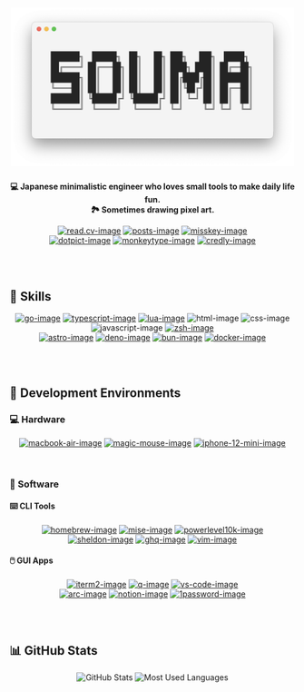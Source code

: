 <h1 align="center">
  <picture>
    <source
      srcset="https://raw.githubusercontent.com/5ouma/5ouma/main/images/header-light.png"
      media="(prefers-color-scheme: light)"
    />
    <source
      srcset="https://raw.githubusercontent.com/5ouma/5ouma/main/images/header-dark.png"
      media="(prefers-color-scheme: dark)"
    />
    <!-- markdownlint-disable MD013 -->
    <img width=500px alt="header" src="https://raw.githubusercontent.com/5ouma/5ouma/main/images/header-light.png" />
  </picture>
</h1>

<div align="center">

**💻 Japanese minimalistic engineer who loves small tools to make daily life fun.**
<br />
**🏞️ Sometimes drawing pixel art.**

</div>

<div align="center">

[![read.cv-image]][read.cv-link]
[![posts-image]][posts-link]
[![misskey-image]][misskey-link]
<br />
[![dotpict-image]][dotpict-link]
[![monkeytype-image]][monkeytype-link]
[![credly-image]][credly-link]

</div>

[read.cv-image]: https://img.shields.io/badge/Read.cv-5ouma-282828?labelColor=111111&logo=readdotcv&logoColor=white&style=for-the-badge
[read.cv-link]: https://5ouma.read.cv
[posts-image]: https://img.shields.io/badge/Posts-5ouma-282828?labelColor=111111&logo=readdotcv&logoColor=white&style=for-the-badge
[posts-link]: https://posts.cv/5ouma
[misskey-image]: https://img.shields.io/badge/Misskey-@5ouma@misskey.5ouma.me-C9FB03?labelColor=a1ca03&logo=misskey&logoColor=white&style=for-the-badge
[misskey-link]: https://misskey.5ouma.me/@5ouma
[dotpict-image]: https://img.shields.io/badge/dotpict-5ouma-f489b2?labelColor=f15d94&logo=aseprite&logoColor=white&style=for-the-badge
[dotpict-link]: https://5ouma.dotpict.net
[monkeytype-image]: https://img.shields.io/badge/Monkeytype-5ouma-ecc63b?labelColor=e2b714&logo=monkeytype&logoColor=black&style=for-the-badge
[monkeytype-link]: https://monkeytype.com/profile/5ouma
[credly-image]: https://img.shields.io/badge/Credly-5ouma-ff8832?labelColor=ff6b00&logo=credly&logoColor=white&style=for-the-badge
[credly-link]: https://www.credly.com/users/5ouma

<br /><br />

## 💪 Skills

<div align="center">

[![go-image]][go-link]
[![typescript-image]][typescript-link]
[![lua-image]][lua-link]
![html-image]
![css-image]
![javascript-image]
[![zsh-image]][zsh-link]
<br />
[![astro-image]][astro-link]
[![deno-image]][deno-link]
[![bun-image]][bun-link]
[![docker-image]][docker-link]

</div>

[go-image]: https://img.shields.io/badge/Go-00add8?logo=go&logoColor=white&style=for-the-badge
[go-link]: https://go.dev
[typescript-image]: https://img.shields.io/badge/TypeScript-3178C6?logo=typescript&logoColor=white&style=for-the-badge
[typescript-link]: https://www.typescriptlang.org
[lua-image]: https://img.shields.io/badge/Lua-2c2d72?logo=lua&logoColor=white&style=for-the-badge
[lua-link]: https://www.lua.org
[zsh-image]: https://img.shields.io/badge/Zsh-f15a24?logo=zsh&logoColor=white&style=for-the-badge
[zsh-link]: https://zsh.org
[html-image]: https://img.shields.io/badge/HTML-e34f26?logo=html5&logoColor=white&style=for-the-badge
[css-image]: https://img.shields.io/badge/CSS-1572b6?logo=css3&logoColor=white&style=for-the-badge
[javascript-image]: https://img.shields.io/badge/JavaScript-f7df1e?logo=javascript&logoColor=black&style=for-the-badge

[astro-image]: https://img.shields.io/badge/Astro-BC52EE?logo=astro&logoColor=white&style=for-the-badge
[astro-link]: https://astro.build
[deno-image]: https://img.shields.io/badge/Deno-000000?logo=deno&logoColor=white&style=for-the-badge
[deno-link]: https://deno.com
[bun-image]: https://img.shields.io/badge/Bun-000000?logo=bun&logoColor=white&style=for-the-badge
[bun-link]: https://bun.sh
[docker-image]: https://img.shields.io/badge/Docker-2496ed?logo=docker&logoColor=white&style=for-the-badge
[docker-link]: https://www.docker.com

<br /><br />

## 🔨 Development Environments

### 💻 Hardware

<div align="center">

[![macbook-air-image]][macbook-air-link]
[![magic-mouse-image]][magic-mouse-link]
[![iphone-12-mini-image]][iphone-12-mini-link]

</div>

[macbook-air-image]: https://img.shields.io/badge/M3_MacBook_Air_13″-2f3641?logo=apple&logoColor=white&style=for-the-badge
[macbook-air-link]: https://www.apple.com/macbook-air
[magic-mouse-image]: https://img.shields.io/badge/Magic_Mouse_2-2b2c2f?logo=apple&logoColor=white&style=for-the-badge
[magic-mouse-link]: https://www.apple.com/shop/product/MMMQ3AM/A
[iphone-12-mini-image]: https://img.shields.io/badge/iPhone_12_mini-1d1d1f?logo=apple&logoColor=white&style=for-the-badge
[iphone-12-mini-link]: https://www.apple.com/iphone-12

<br />

### 🧰 Software

#### ⌨️ CLI Tools

<div align="center">

[![homebrew-image]][homebrew-link]
[![mise-image]][mise-link]
[![powerlevel10k-image]][powerlevel10k-link]
[![sheldon-image]][sheldon-link]
[![ghq-image]][ghq-link]
[![vim-image]][vim-link]

</div>

[homebrew-image]: https://img.shields.io/badge/Homebrew-fbb040?logo=homebrew&logoColor=333333&style=for-the-badge
[homebrew-link]: https://brew.sh
[mise-image]: https://img.shields.io/badge/mise-5772cd?style=for-the-badge
[mise-link]: https://github.com/jdx/mise
[powerlevel10k-image]: https://img.shields.io/badge/❯_Powerlevel10k-e34a10?style=for-the-badge
[powerlevel10k-link]: https://github.com/romkatv/powerlevel10k
[sheldon-image]: https://img.shields.io/badge/Sheldon-282d3f?style=for-the-badge
[sheldon-link]: https://github.com/rossmacarthur/sheldon
[ghq-image]: https://img.shields.io/badge/ghq-f05032?logo=git&logoColor=white&style=for-the-badge
[ghq-link]: https://github.com/x-motemen/ghq
[vim-image]: https://img.shields.io/badge/Vim-019733?logo=vim&logoColor=white&style=for-the-badge
[vim-link]: https://www.vim.org

#### 🖱️ GUI Apps

<div align="center">

[![iterm2-image]][iterm2-link]
[![q-image]][q-link]
[![vs-code-image]][vs-code-link]
<br />
[![arc-image]][arc-link]
[![notion-image]][notion-link]
[![1password-image]][1password-link]

</div>

[iterm2-image]: https://img.shields.io/badge/iTerm2-000000?logo=iterm2&logoColor=white&style=for-the-badge
[iterm2-link]: https://iterm2.com
[q-image]: https://img.shields.io/badge/Amazon_Q-000000?logo=fig&logoColor=white&style=for-the-badge
[q-link]: https://aws.amazon.com/q/developer
[vs-code-image]: https://img.shields.io/badge/Visual_Studio_Code-007ACC?logo=visual-studio-code&logoColor=white&style=for-the-badge
[vs-code-link]: https://code.visualstudio.com
[arc-image]: https://img.shields.io/badge/Arc-fcbfbd?logo=arc&logoColor=black&style=for-the-badge
[arc-link]: https://arc.net/gift/friend-of-souma
[notion-image]: https://img.shields.io/badge/Notion-000000?logo=notion&logoColor=white&style=for-the-badge
[notion-link]: https://www.notion.so
[1password-image]: https://img.shields.io/badge/1Password-3B66BC?logo=1password&logoColor=white&style=for-the-badge
[1password-link]: https://1password.com

<br /><br />

## 📊 GitHub Stats

<div align="center">
  <picture>
    <source
      srcset="https://github-readme-stats.vercel.app/api/?username=5ouma&title_color=242424&text_color=242424&icon_color=242424&bg_color=00000000&hide_border=true&show_icons=true"
      media="(prefers-color-scheme: light)"
    />
    <source
      srcset="https://github-readme-stats.vercel.app/api/?username=5ouma&title_color=f4f4f4&text_color=f4f4f4&icon_color=f4f4f4&bg_color=00000000&hide_border=true&show_icons=true"
      media="(prefers-color-scheme: dark)"
    />
    <img height=180px alt="GitHub Stats" src="https://github-readme-stats.vercel.app/api/?username=5ouma&title_color=242424&text_color=242424&icon_color=242424&bg_color=00000000&hide_border=true&show_icons=true" />
  </picture>
  <picture>
    <source
      srcset="https://github-readme-stats.vercel.app/api/top-langs/?username=5ouma&title_color=242424&text_color=242424&icon_color=242424&bg_color=00000000&hide_border=true&layout=compact&langs_count=10&size_weight=0.5&count_weight=0.5"
      media="(prefers-color-scheme: light)"
    />
    <source
      srcset="https://github-readme-stats.vercel.app/api/top-langs/?username=5ouma&title_color=f4f4f4&text_color=f4f4f4&icon_color=f4f4f4&bg_color=00000000&hide_border=true&layout=compact&langs_count=10&size_weight=0.5&count_weight=0.5"
      media="(prefers-color-scheme: dark)"
    />
    <img height=180px alt="Most Used Languages" src="https://github-readme-stats.vercel.app/api/top-langs/?username=5ouma&title_color=242424&text_color=242424&icon_color=242424&bg_color=00000000&hide_border=true&layout=compact&langs_count=10&size_weight=0.5&count_weight=0.5" />
  </picture>
</div>
